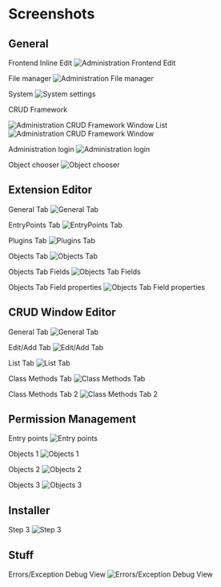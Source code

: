 Screenshots
===========

General
-------

Frontend Inline Edit
![Administration Frontend Edit](images/admin-frontend-edit.png)

File manager
![Administration File manager](images/admin-files-context-image.png)

System
![System settings](images/admin-system.png)

CRUD Framework

![Administration CRUD Framework Window List](images/admin-list.png)
![Administration CRUD Framework Window](images/admin-users.png)

Administration login
![Administration login](images/admin-login.png)

Object chooser
![Object chooser](images/admin-object-chooser.png)


Extension Editor
----------------

General Tab
![General Tab](images/admin-extensioneditor-general.png)

EntryPoints Tab
![EntryPoints Tab](images/admin-extensioneditor-entrypoints.png)

Plugins Tab
![Plugins Tab](images/admin-extensioneditor-plugins.png)

Objects Tab
![Objects Tab](images/admin-extensioneditor-objects1.png)

Objects Tab Fields
![Objects Tab Fields](images/admin-extensioneditor-objects2.png)

Objects Tab Field properties
![Objects Tab Field properties](images/admin-extensioneditor-objects3.png)


CRUD Window Editor
------------------

General Tab
![General Tab](images/admin-windoweditor-general.png)

Edit/Add Tab
![Edit/Add Tab](images/admin-windoweditor-edit-add.png)

List Tab
![List Tab](images/admin-windoweditor-list.png)

Class Methods Tab
![Class Methods Tab](images/admin-windoweditor-classmethods1.png)

Class Methods Tab 2
![Class Methods Tab 2](images/admin-windoweditor-classmethods2.png)



Permission Management
------------------

Entry points
![Entry points](images/admin-permission-management1.png)

Objects 1
![Objects 1](images/admin-permission-management2.png)

Objects 2
![Objects 2](images/admin-permission-management3.png)

Objects 3
![Objects 3](images/admin-permission-management4.png)


Installer
------------------

Step 3
![Step 3](images/installer-step3.png)

Stuff
------------------

Errors/Exception Debug View
![Errors/Exception Debug View](images/errors-exception-debug-view.png)
